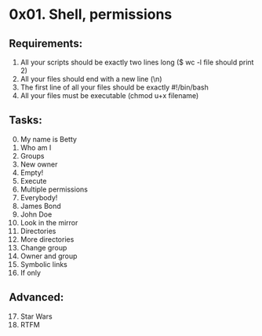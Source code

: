 # 0x01. Shell, permissions

## Requirements:

1. All your scripts should be exactly two lines long ($ wc -l file should print 2)
2. All your files should end with a new line (\n)
3. The first line of all your files should be exactly #!/bin/bash
4. All your files must be executable (chmod u+x filename)

## Tasks:

0. My name is Betty
1. Who am I
2. Groups 
3. New owner
4. Empty!
5. Execute 
6. Multiple permissions
7. Everybody!
8. James Bond
9. John Doe 
10. Look in the mirror
11. Directories 
12. More directories
13. Change group 
14. Owner and group
15. Symbolic links
16. If only

## Advanced:
 
17. Star Wars
18. RTFM
